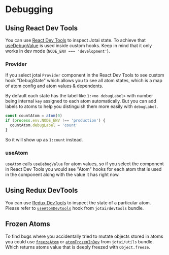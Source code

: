 # Debugging

## Using React Dev Tools

You can use [React Dev Tools](https://chrome.google.com/webstore/detail/react-developer-tools/fmkadmapgofadopljbjfkapdkoienihi)
to inspect Jotai state. To achieve that [useDebugValue](https://reactjs.org/docs/hooks-reference.html#usedebugvalue)
is used inside custom hooks. Keep in mind that it only works in dev mode
(`NODE_ENV === 'development'`).

### Provider

If you select jotai `Provider` component in the React Dev Tools to see custom
hook "DebugState" which allows you to see all atom states,
which is a map of atom config and atom values & dependents.

By default each state has the label like `1:<no debugLabel>` with number being
internal `key` assigned to each atom automatically. But you can add labels to
atoms to help you distinguish them more easily with `debugLabel`.

```js
const countAtom = atom(0)
if (process.env.NODE_ENV !== 'production') {
  countAtom.debugLabel = 'count'
}
```

So it will show up as `1:count` instead.

### useAtom

`useAtom` calls `useDebugValue` for atom values, so if you select the component
in React Dev Tools you would see "Atom" hooks for each atom that is used in the
component along with the value it has right now.

## Using Redux DevTools

You can use [Redux DevTools](https://chrome.google.com/webstore/detail/redux-devtools/lmhkpmbekcpmknklioeibfkpmmfibljd)
to inspect the state of a particular atom. Please refer to [`useAtomDevtools`](../api/devtools.md#useAtomDevtools) hook from `jotai/devtools` bundle.

## Frozen Atoms

To find bugs where you accidentally tried to mutate objects stored in atoms you
could use [`freezeAtom`](../api/utils.md#freezeAtom) or
[`atomFrozenInDev`](../api/utils.md#atomFrozenInDev) from `jotai/utils` bundle.
Which returns atoms value that is deeply freezed with `Object.freeze`.
